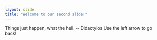 ```yaml
---
layout: slide
title: "Welcome to our second slide!"
---
```

Things just happen, what the hell. -- Didactylos
Use the left arrow to go back!

